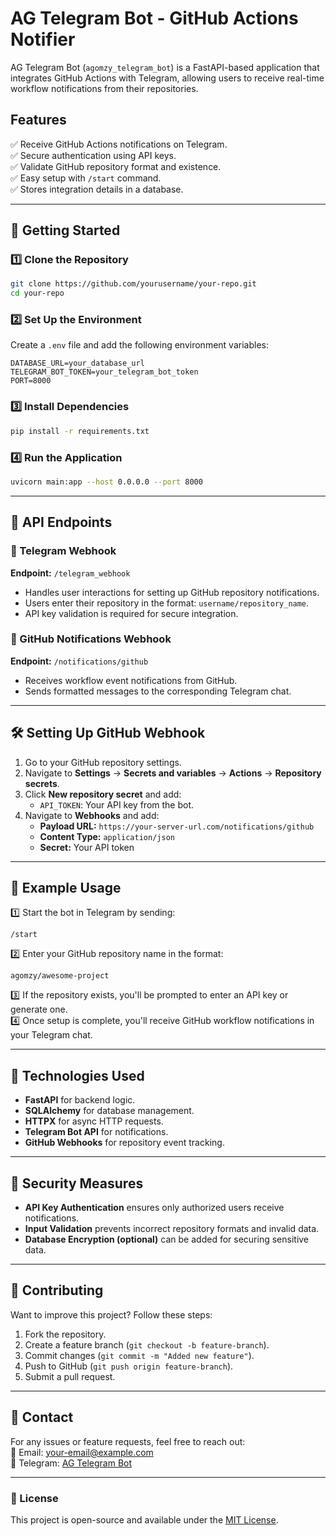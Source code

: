 # AG Telegram Bot - GitHub Actions Notifier  

AG Telegram Bot (`agomzy_telegram_bot`) is a FastAPI-based application that integrates GitHub Actions with Telegram, allowing users to receive real-time workflow notifications from their repositories.  

## Features  
✅ Receive GitHub Actions notifications on Telegram.  
✅ Secure authentication using API keys.  
✅ Validate GitHub repository format and existence.  
✅ Easy setup with `/start` command.  
✅ Stores integration details in a database.  

---

## 🚀 Getting Started  

### 1️⃣ Clone the Repository  
```sh
git clone https://github.com/yourusername/your-repo.git
cd your-repo
```

### 2️⃣ Set Up the Environment  
Create a `.env` file and add the following environment variables:  

```env
DATABASE_URL=your_database_url
TELEGRAM_BOT_TOKEN=your_telegram_bot_token
PORT=8000
```

### 3️⃣ Install Dependencies  
```sh
pip install -r requirements.txt
```

### 4️⃣ Run the Application  
```sh
uvicorn main:app --host 0.0.0.0 --port 8000
```

---

## 🔧 API Endpoints  

### 📌 Telegram Webhook  
**Endpoint:** `/telegram_webhook`  
- Handles user interactions for setting up GitHub repository notifications.  
- Users enter their repository in the format: `username/repository_name`.  
- API key validation is required for secure integration.  

### 📌 GitHub Notifications Webhook  
**Endpoint:** `/notifications/github`  
- Receives workflow event notifications from GitHub.  
- Sends formatted messages to the corresponding Telegram chat.  

---

## 🛠️ Setting Up GitHub Webhook  

1. Go to your GitHub repository settings.  
2. Navigate to **Settings** → **Secrets and variables** → **Actions** → **Repository secrets**.  
3. Click **New repository secret** and add:  
   - `API_TOKEN`: Your API key from the bot.  
4. Navigate to **Webhooks** and add:  
   - **Payload URL:** `https://your-server-url.com/notifications/github`  
   - **Content Type:** `application/json`  
   - **Secret:** Your API token  

---

## 📝 Example Usage  

1️⃣ Start the bot in Telegram by sending:  
```
/start
```
2️⃣ Enter your GitHub repository name in the format:  
```
agomzy/awesome-project
```
3️⃣ If the repository exists, you'll be prompted to enter an API key or generate one.  
4️⃣ Once setup is complete, you'll receive GitHub workflow notifications in your Telegram chat.  

---

## 📌 Technologies Used  
- **FastAPI** for backend logic.  
- **SQLAlchemy** for database management.  
- **HTTPX** for async HTTP requests.  
- **Telegram Bot API** for notifications.  
- **GitHub Webhooks** for repository event tracking.  

---

## 🔐 Security Measures  
- **API Key Authentication** ensures only authorized users receive notifications.  
- **Input Validation** prevents incorrect repository formats and invalid data.  
- **Database Encryption (optional)** can be added for securing sensitive data.  

---

## 🤝 Contributing  
Want to improve this project? Follow these steps:  
1. Fork the repository.  
2. Create a feature branch (`git checkout -b feature-branch`).  
3. Commit changes (`git commit -m "Added new feature"`).  
4. Push to GitHub (`git push origin feature-branch`).  
5. Submit a pull request.  

---

## 📩 Contact  
For any issues or feature requests, feel free to reach out:  
📧 Email: [your-email@example.com](mailto:emyagomoh54321@gmail.com)  
💬 Telegram: [AG Telegram Bot](https://t.me/agomzy_telegram_bot)  

---

### 📜 License  
This project is open-source and available under the [MIT License](LICENSE).
